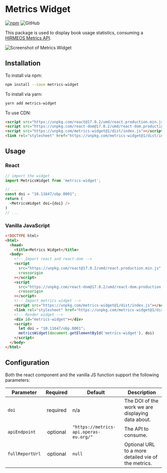 # Metrics Widget

[![npm](https://img.shields.io/npm/v/metrics-widget.svg)](https://www.npmjs.com/package/metrics-widget)
![GitHub](https://img.shields.io/github/license/OpenBookPublishers/metrics-widget)


This package is used to display book usage statistics, consuming a [HIRMEOS Metrics API](https://github.com/hirmeos/metrics-api).

![Screenshot of Metrics Widget](https://www.openbookpublishers.com/shopimages/metrics-widget.png)

## Installation

To install via npm:

```bash
npm install --save metrics-widget
```

To install via yarn:

```bash
yarn add metrics-widget
```

To use CDN:

```html
<script src="https://unpkg.com/react@17.0.2/umd/react.production.min.js" crossorigin></script>
<script src="https://unpkg.com/react-dom@17.0.2/umd/react-dom.production.min.js" crossorigin></script>
<script src="https://unpkg.com/metrics-widget@1/dist/index.js"></script>
<link rel="stylesheet" href="https://unpkg.com/metrics-widget@1/dist/index.css">
```

## Usage

### React

```javascript
// import the widget
import MetricsWidget from 'metrics-widget';

// ...
const doi = "10.11647/obp.0001";
return (
  <MetricsWidget doi={doi} />
)
// ...
```

### Vanilla JavaScript

```html
<!DOCTYPE html>
<html>
  <head>
    <title>Metrics Widget</title>
  <body>
    <!-- Import react and react-dom -->
    <script
      src="https://unpkg.com/react@17.0.2/umd/react.production.min.js"
      crossorigin
    ></script>
    <script
      src="https://unpkg.com/react-dom@17.0.2/umd/react-dom.production.min.js"
      crossorigin
    ></script>
    <!-- Import metrics widget -->
    <script src="https://unpkg.com/metrics-widget@1/dist/index.js"></script>
    <link rel="stylesheet" href="https://unpkg.com/metrics-widget@1/dist/index.css">
    <!-- Render widget -->
    <div id="metrics-widget"></div>
    <script>
      let doi = "10.11647/obp.0001";
      metricsWidget(document.getElementById('metrics-widget'), doi)
    </script>
  </body>
</html>
```

## Configuration

Both the react component and the vanilla JS function support the following parameters:


| Parameter       | Required | Default                                | Description                                         |
|-----------------|:--------:|----------------------------------------|-----------------------------------------------------|
| `doi`           | required | n/a                                    | The DOI of the work we are displaying data about.   |
| `apiEndpoint`   | optional | `"https://metrics-api.operas-eu.org/"` | The API to consume.                                 |
| `fullReportUrl` | optional | `null`                                 | Optional URL to a more detailed vie of the metrics. |
